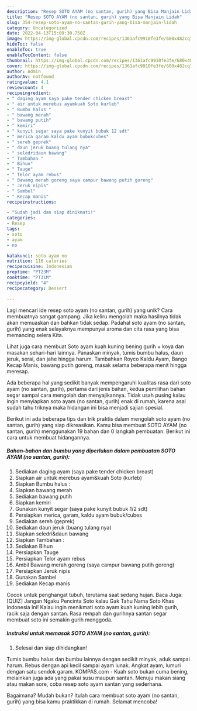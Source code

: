 ```yaml
---
description: "Resep SOTO AYAM (no santan, gurih) yang Bisa Manjain Lidah"
title: "Resep SOTO AYAM (no santan, gurih) yang Bisa Manjain Lidah"
slug: 354-resep-soto-ayam-no-santan-gurih-yang-bisa-manjain-lidah
category: Uncategorized
date: 2022-04-13T15:09:30.750Z
image: https://img-global.cpcdn.com/recipes/1361afc9910fe3fe/680x482cq70/soto-ayam-no-santan-gurih-foto-resep-utama.jpg
hideToc: false
enableToc: true
enableTocContent: false
thumbnail: https://img-global.cpcdn.com/recipes/1361afc9910fe3fe/680x482cq70/soto-ayam-no-santan-gurih-foto-resep-utama.jpg
cover: https://img-global.cpcdn.com/recipes/1361afc9910fe3fe/680x482cq70/soto-ayam-no-santan-gurih-foto-resep-utama.jpg
author: Admin
authorAv: notfound
ratingvalue: 4.1
reviewcount: 4
recipeingredient:
- " daging ayam saya pake tender chicken breast"
- " air untuk merebus ayamkuah Soto kurleb"
- " Bumbu halus "
- " bawang merah"
- " bawang putih"
- " kemiri"
- " kunyit segar saya pake kunyit bubuk 12 sdt"
- " merica garam kaldu ayam bubukcubes"
- " sereh geprek"
- " daun jeruk buang tulang nya"
- " seledridaun bawang"
- " Tambahan "
- " Bihun"
- " Tauge"
- " Telor ayam rebus"
- " Bawang merah goreng saya campur bawang putih goreng"
- " Jeruk nipis"
- " Sambel"
- " Kecap manis"
recipeinstructions:

- "Sudah jadi dan siap dinikmati!"
categories:
- Resep
tags:
- soto
- ayam
- no

katakunci: soto ayam no 
nutrition: 116 calories
recipecuisine: Indonesian
preptime: "PT23M"
cooktime: "PT31M"
recipeyield: "4"
recipecategory: Dessert

---
```





Lagi mencari ide resep soto ayam (no santan, gurih) yang unik? Cara membuatnya sangat gampang. Jika keliru mengolah maka hasilnya tidak akan memuaskan dan bahkan tidak sedap. Padahal soto ayam (no santan, gurih) yang enak selayaknya mempunyai aroma dan cita rasa yang bisa memancing selera Kita.





Lihat juga cara membuat Soto ayam kuah kuning bening gurih + koya dan masakan sehari-hari lainnya. Panaskan minyak, tumis bumbu halus, daun jeruk, serai, dan jahe hingga harum. Tambahkan Royco Kaldu Ayam, Bango Kecap Manis, bawang putih goreng, masak selama beberapa menit hingga meresap.

Ada beberapa hal yang sedikit banyak mempengaruhi kualitas rasa dari soto ayam (no santan, gurih), pertama dari jenis bahan, kedua pemilihan bahan segar sampai cara mengolah dan menyajikannya. Tidak usah pusing kalau ingin menyiapkan soto ayam (no santan, gurih) enak di rumah, karena asal sudah tahu triknya maka hidangan ini bisa menjadi sajian spesial.






Berikut ini ada beberapa tips dan trik praktis dalam mengolah soto ayam (no santan, gurih) yang siap dikreasikan. Kamu bisa membuat SOTO AYAM (no santan, gurih) menggunakan 19 bahan dan 0 langkah pembuatan. Berikut ini cara untuk membuat hidangannya.

<!--inarticleads1-->

##### Bahan-bahan dan bumbu yang diperlukan dalam pembuatan SOTO AYAM (no santan, gurih):

1. Sediakan  daging ayam (saya pake tender chicken breast)
1. Siapkan  air untuk merebus ayam&amp;kuah Soto (kurleb)
1. Siapkan  Bumbu halus :
1. Siapkan  bawang merah
1. Sediakan  bawang putih
1. Siapkan  kemiri
1. Gunakan  kunyit segar (saya pake kunyit bubuk 1/2 sdt)
1. Persiapkan  merica, garam, kaldu ayam bubuk/cubes
1. Sediakan  sereh (geprek)
1. Sediakan  daun jeruk (buang tulang nya)
1. Siapkan  seledri&amp;daun bawang
1. Siapkan  Tambahan :
1. Sediakan  Bihun
1. Persiapkan  Tauge
1. Persiapkan  Telor ayam rebus
1. Ambil  Bawang merah goreng (saya campur bawang putih goreng)
1. Persiapkan  Jeruk nipis
1. Gunakan  Sambel
1. Sediakan  Kecap manis


Cocok untuk penghangat tubuh, terutama saat sedang hujan. Baca Juga: [QUIZ] Jangan Ngaku Pencinta Soto kalau Gak Tahu Nama Soto Khas Indonesia Ini! Kalau ingin menikmati soto ayam kuah kuning lebih gurih, racik saja dengan santan. Rasa rempah dan gurihnya santan segar membuat soto ini semakin gurih menggoda. 

<!--inarticleads2-->

##### Instruksi untuk memasak SOTO AYAM (no santan, gurih):


1. Selesai dan siap dihidangkan!

Tumis bumbu halus dan bumbu lainnya dengan sedikit minyak, aduk sampai harum. Rebus dengan api kecil sampai ayam lunak. Angkat ayam, lumuri dengan satu sendok garam. KOMPAS.com - Kuah soto bukan cuma bening, melainkan juga ada yang pakai susu maupun santan. Menuju makan siang atau makan sore, coba resep soto ayam santan yang sederhana. 

Bagaimana? Mudah bukan? Itulah cara membuat soto ayam (no santan, gurih) yang bisa kamu praktikkan di rumah. Selamat mencoba!

